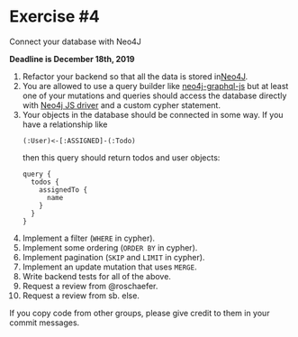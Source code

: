 # Exercise \#4

Connect your database with Neo4J

**Deadline is December 18th, 2019**

1. Refactor your backend so that all the data is stored in[Neo4J](https://neo4j.com/).
2. You are allowed to use a query builder like [neo4j-graphql-js](https://github.com/neo4j-graphql/neo4j-graphql-js)
   but at least one of your mutations and queries should access the database
   directly with [Neo4j JS driver](https://github.com/neo4j/neo4j-javascript-driver)
   and a custom cypher statement.
3. Your objects in the database should be connected in some way. If you have a
   relationship like
   ```
   (:User)<-[:ASSIGNED]-(:Todo)
   ```
   then this query should return todos and user objects:
   ```gql
   query {
     todos {
       assignedTo {
         name
       }
     }
   }
   ```
4. Implement a filter (`WHERE` in cypher).
5. Implement some ordering (`ORDER BY` in cypher).
6. Implement pagination (`SKIP` and `LIMIT` in cypher).
7. Implement an update mutation that uses `MERGE`.
8. Write backend tests for all of the above.
9. Request a review from @roschaefer.
10. Request a review from sb. else.

If you copy code from other groups, please give credit to them in your commit
messages.
